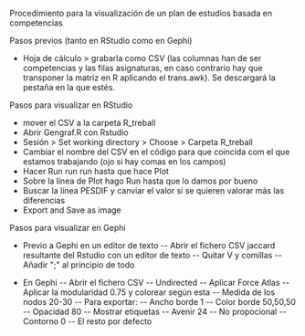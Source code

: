 Procedimiento para la visualización de un plan de estudios basada en competencias

Pasos previos (tanto en RStudio como en Gephi)
- Hoja de cálculo > grabarla como CSV (las columnas han de ser competencias y las filas asignaturas, en caso contrario hay que transponer la matriz en R aplicando el trans.awk). Se descargará la pestaña en la que estés.

Pasos para visualizar en RStudio
- mover el CSV a la carpeta R_treball
- Abrir Gengraf.R con Rstudio
- Sesión > Set working directory > Choose > Carpeta R_treball
- Cambiar el nombre del CSV en el código para que coincida com el que estamos trabajando (ojo si hay comas en los campos)
- Hacer Run run run hasta que hace Plot
- Sobre la línea de Plot hago Run hasta que lo damos por bueno
- Buscar la línea PESDIF y canviar el valor si se quieren valorar más las diferencias
- Export and Save as image

Pasos para visualizar en Gephi
- Previo a Gephi en un editor de texto
 -- Abrir el fichero CSV jaccard resultante del Rstudio con un editor de texto
 -- Quitar V y comillas
 -- Añadir ";" al principio de todo
  
- En Gephi 
 -- Abrir el fichero CSV
 -- Undirected
 -- Aplicar Force Atlas
 -- Aplicar la modularidad 0.75 y colorear según esta
 -- Medida de los nodos 20-30
 -- Para exportar:
  -- Ancho borde 1
  -- Color borde 50,50,50
  -- Opacidad 80
  -- Mostrar etiquetas
  -- Avenir 24
  -- No propocional
  -- Contorno 0
  -- El resto por defecto


